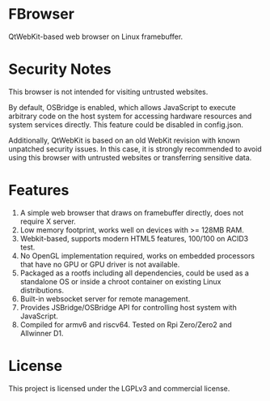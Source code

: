 # FBrowser
QtWebKit-based web browser on Linux framebuffer.

# Security Notes
This browser is not intended for visiting untrusted websites.

By default, OSBridge is enabled, which allows JavaScript to execute arbitrary code on the host system for accessing hardware resources and system services directly. This feature could be disabled in config.json.

Additionally, QtWebKit is based on an old WebKit revision with known unpatched security issues. In this case, it is strongly recommended to avoid using this browser with untrusted websites or transferring sensitive data.


# Features
1. A simple web browser that draws on framebuffer directly, does not require X server.
2. Low memory footprint, works well on devices with >= 128MB RAM.
3. Webkit-based, supports modern HTML5 features, 100/100 on ACID3 test.
4. No OpenGL implementation required, works on embedded processors that have no GPU or GPU driver is not available.
5. Packaged as a rootfs including all dependencies, could be used as a standalone OS or inside a chroot container on existing Linux distributions.
6. Built-in websocket server for remote management. 
7. Provides JSBridge/OSBridge API for controlling host system with JavaScript.
8. Compiled for armv6 and riscv64. Tested on Rpi Zero/Zero2 and Allwinner D1.


# License
This project is licensed under the LGPLv3 and commercial license.
